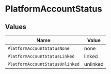 # PlatformAccountStatus


## Values

| Name                            | Value                           |
| ------------------------------- | ------------------------------- |
| `PlatformAccountStatusNone`     | none                            |
| `PlatformAccountStatusLinked`   | linked                          |
| `PlatformAccountStatusUnlinked` | unlinked                        |